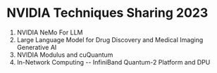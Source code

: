 # NVIDIA Techniques Sharing 2023

 1. NVIDIA NeMo For LLM
 2. Large Language Model for Drug Discovery and Medical Imaging Generative AI
 3. NVIDIA Modulus and cuQuantum
 4. In-Network Computing -- InfiniBand Quantum-2 Platform and DPU

<!--
  vim:ft=markdown et wrap sw=4 sts=4:
  -->
